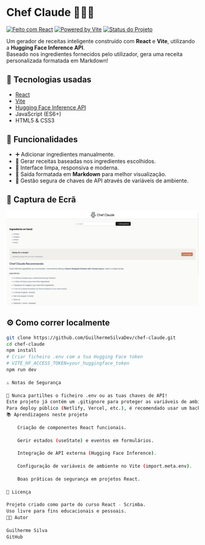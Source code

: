 # Chef Claude 🧑‍🍳✨

[![Feito com React](https://img.shields.io/badge/feito%20com-React-61DAFB?style=for-the-badge&logo=react&logoColor=black)](https://react.dev/)
[![Powered by Vite](https://img.shields.io/badge/powered%20by-Vite-646CFF?style=for-the-badge&logo=vite&logoColor=white)](https://vitejs.dev/)
[![Status do Projeto](https://img.shields.io/badge/status-completo-brightgreen?style=for-the-badge)]()

Um gerador de receitas inteligente construído com **React** e **Vite**, utilizando a **Hugging Face Inference API**.  
Baseado nos ingredientes fornecidos pelo utilizador, gera uma receita personalizada formatada em Markdown!

## 🚀 Tecnologias usadas
- [React](https://react.dev/)
- [Vite](https://vitejs.dev/)
- [Hugging Face Inference API](https://huggingface.co/inference-api)
- JavaScript (ES6+)
- HTML5 & CSS3

## 🎯 Funcionalidades
- ➕ Adicionar ingredientes manualmente.
- 🍲 Gerar receitas baseadas nos ingredientes escolhidos.
- 🧹 Interface limpa, responsiva e moderna.
- 📄 Saída formatada em **Markdown** para melhor visualização.
- 🔐 Gestão segura de chaves de API através de variáveis de ambiente.

## 📸 Captura de Ecrã
![Chef Claude Screenshot](./images/chef-claude-print.png)  

## ⚙️ Como correr localmente
```bash
git clone https://github.com/GuilhermeSilvaDev/chef-claude.git
cd chef-claude
npm install
# Criar ficheiro .env com a tua Hugging Face token
# VITE_HF_ACCESS_TOKEN=your_huggingface_token
npm run dev

⚠️ Notas de Segurança

🚨 Nunca partilhes o ficheiro .env ou as tuas chaves de API!
Este projeto já contém um .gitignore para proteger as variáveis de ambiente.
Para deploy público (Netlify, Vercel, etc.), é recomendado usar um backend para proteger as chaves.
📚 Aprendizagens neste projeto

    Criação de componentes React funcionais.

    Gerir estados (useState) e eventos em formulários.

    Integração de API externa (Hugging Face Inference).

    Configuração de variáveis de ambiente no Vite (import.meta.env).

    Boas práticas de segurança em projetos React.

📄 Licença

Projeto criado como parte do curso React - Scrimba.
Uso livre para fins educacionais e pessoais.
👨‍💻 Autor

Guilherme Silva
GitHub